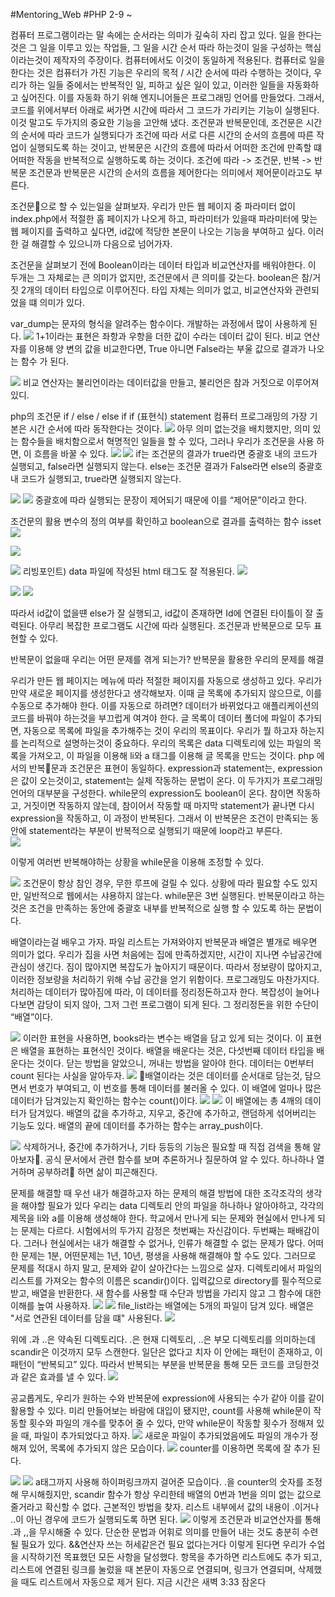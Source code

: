#Mentoring_Web #PHP
2-9 ~

컴퓨터 프로그램이라는 말 속에는 순서라는 의미가 깊숙히 자리 잡고 있다. 일을 한다는 것은 그 일을 이루고 있는 작업들, 그 일을 시간 순서 따라 하는것이 일을 구성하는 핵심이라는것이 제작자의 주장이다. 컴퓨터에서도 이것이 동일하게 적용된다. 컴퓨터로 일을 한다는 것은 컴퓨터가 가진 기능은 우리의 목적 / 시간 순서에 따라 수행하는 것이다,
우리가 하는 일들 중에서는 반복적인 일, 피하고 싶은 일이 있고, 이러한 일들을 자동화하고 싶어진다. 이를 자동화 하기 위해 엔지니어들은 프로그래밍 언어를 만들었다.
그래서, 코드를 위에서부터 아래로 써가면 시간에 따라서 그 코드가 가리키는 기능이 실행된다.
이것 말고도 두가지의 중요한 기능을 고안해 냈다. 조건문과 반복문인데, 조건문은 시간의 순서에 따라 코드가 실행되다가 조건에 따라 서로 다른 시간의 순서의 흐름에 따른 작업이 실행되도록 하는 것이고, 반복문은 시간의 흐름에 따라서 어떠한 조건에 만족할 떄 어떠한 작동을 반복적으로 실행하도록 하는 것이다.
조건에 따라 -> 조건문, 반복 -> 반복문
조건문과 반복문은 시간의 순서의 흐름을 제어한다는 의미에서 제어문이라고도 부른다. 

조건문으로 할 수 있는일을 살펴보자. 우리가 만든 웹 페이지 중 파라미터 없이 index.php에서 적절한 홈 페이지가 나오게 하고, 파라미터가 있을때 파라미터에 맞는 웹 페이지를 출력하고 싶다면, id값에 적당한 본문이 나오는 기능을 부여하고 싶다. 이러한 걸 해결할 수 있으니까 다음으로 넘어가자.

조건문을 살펴보기 전에 Boolean이라는 데이터 타입과 비교연산자를 배워야한다. 이 두개는 그 자체로는 큰 의미가 없지만, 조건문에서 큰 의미를 갖는다. 
boolean은 참/거짓 2개의 데이터 타입으로 이루어진다. 타입 자체는 의미가 없고, 비교연산자와 관련되었을 떄 의미가 있다. 

var_dump는 문자의 형식을 알려주는 함수이다. 개발하는 과정에서 많이 사용하게 된다. 
![](./images/Mentoring_PHP_02/02-1.png)
1+1이라는 표현은 좌항과 우항을 더한 값이 수라는 데이터 값이 된다. 비교 연산자를 이용해 양 변의 값을 비교한다면, True 아니면 False라는 부울 값으로 결과가 나오는 함수
가 된다. 

![](./images/Mentoring_PHP_02/02-2.png)
비교 연산자는 불리언이라는 데이터값을 만들고, 불리언은 참과 거짓으로 이루어져 있디. 

php의 조건문 if / else / else if
if (표현식) statement
컴퓨터 프로그래밍의 가장 기본은 시간 순서에 따라 동작한다는 것이다. 
![](./images/Mentoring_PHP_02/02-3.png)
아무 의미 없는것을 배치했지만, 의미 있는 함수들을 배치함으로서 혁명적인 일들을 할 수 있다, 그러나 우리가 조건문을 사용
하면, 이 흐름을 바꿀 수 있다.
![](./images/Mentoring_PHP_02/02-4.png)
![](./images/Mentoring_PHP_02/02-5.png)
if는 조건문의 결과가 true라면 중괄호 내의 코드가 실행되고, false라면 실행되지 않는다. 
else는 조건문 결과가 False라면 else의 중괄호 내 코드가 실행되고, true라면 실행되지 않는다.

![](./images/Mentoring_PHP_02/02-6.png)
![](./images/Mentoring_PHP_02/02-7.png)
중괄호에 따라 실행되는 문장이 제어되기 때문에 이를 “제어문”이라고 한다. 

조건문의 활용
변수의 정의 여부를 확인하고 boolean으로 결과를 출력하는 함수 isset
![](./images/Mentoring_PHP_02/02-8.png)

![](./images/Mentoring_PHP_02/02-9.png)


![](./images/Mentoring_PHP_02/02-10.png)
리빙포인트) data 파일에 작성된 html 태그도 잘 적용된다.
![](./images/Mentoring_PHP_02/02-11.png)

![](./images/Mentoring_PHP_02/02-12.png)
![](./images/Mentoring_PHP_02/02-13.png)

따라서 id값이 없을떈 else가 잘 실행되고, id값이 존재하면 Id에 연결된 타이틀이 잘 출력된다.
아무리 복잡한 프로그램도 시간에 따라 실행된다. 조건문과 반복문으로 모두 표현할 수 있다. 

반복문이 없을때 우리는 어떤 문제를 겪게 되는가? 반복문을 활용한 우리의 문제를 해결

우리가 만든 웹 페이지는 메뉴에 따라 적절한 페이지를 자동으로 생성하고 있다. 우리가 만약 새로운 페이지를 생성한다고 생각해보자. 이때 글 목록에 추가되지 않으므로, 이를 수동으로 추가해야 한다. 이를 자동으로 하려면?
데이터가 바뀌었다고 애플리케이션의 코드를 바꿔야 하는것을 부끄럽게 여겨야 한다.
글 목록이 데이터 폴더에 파일이 추가되면, 자동으로 목록에 파일을 추가해주는 것이 우리의 목표이다. 
우리가 뭘 하고자 하는지를 논리적으로 설명하는것이 중요하다.
우리의 목록은 data 디렉토리에 있는 파일의 목록을 가져오고, 이 파일을 이용해 li와 a 태그를 이용해 글 목록을 만드는 것이다. 
php 에서의 반복문과 조건문은 표현이 동일하다.  expression과 statement는, expression은 값이 오는것이고, statement는 실제 작동하는 문법이 온다. 이 두가지가 프로그래밍 언어의 대부분을 구성한다. 
while문의 expression도 boolean이 온다. 참이면 작동하고, 거짓이면 작동하지 않는데, 참이어서 작동할 때 마지막 statement가 끝나면 다시 expression을 작동하고, 이 과정이 반복된다. 그래서 이 반복문은 조건이 만족되는 동안에 statement라는 부분이 반복적으로 실행되기 때문에 loop라고 부른다.  
![](./images/Mentoring_PHP_02/02-14.png)

이렇게 여러번 반복해야하는 상황을 while문을 이용해 조정할 수 있다.

![](./images/Mentoring_PHP_02/02-15.png)
조건문이 항상 참인 경우, 무한 루프에 걸릴 수 있다. 상황에 따라 필요할 수도 있지만, 일반적으로 웹에서는 샤용하지 않는다. 
while문은 3번 실행된다. 
반복문이라고 하는 것은 조건을 만족하는 동안에 중괄호 내부를 반복적으로 실행 할 수 있도록 하는 문법이다. 

배열이라는걸 배우고 가자. 파일 리스트는 가져와야지 반복문과 배열은 별개로 배우면 의미가 없다.
우리가 집을 사면 처음에는 집에 만족하겠지만, 시간이 지나면 수납공간에 관심이 생긴다. 짐이 많아지면 복잡도가 높아지기 때문이다. 따라서 정보량이 많아지고, 이러한 정보량을 처리하기 위해 수납 공간을 얻기 위함이다.
프로그래밍도 마찬가지다. 처리하는 데이터가 많아짐에 따라, 이 데이터를 정리정돈하고자 한다. 복잡성이 늘어나다보면 감당이 되지 않아, 그저 그런 프로그램이 되게 된다. 그 정리정돈을 위한 수단이 “배열”이다. 

![](./images/Mentoring_PHP_02/02-16.png)
이러한 표현을 사용하면, books라는 변수는 배열을 담고 있게 되는 것이다.  이 표현은 배열을 표현하는 표현식인 것이다. 
배열을 배운다는 것은, 다섯번째 데이터 타입을 배운다는 것이다. 
닫는 방법을 알았으니, 꺼내는 방법을 알아야 한다. 데이터는 0번부터 count 된다는 사실을 알아두자. 
![](./images/Mentoring_PHP_02/02-17.png)
배열이라는 것은 데이터를 순서대로 담는것, 담으면서 번호가 부여되고, 이 번호를 통해 데이터를 불러올 수 있다. 
이 배열에 얼마나 많은 데이터가 담겨있는지 확인하는 함수는 count()이다.
![](./images/Mentoring_PHP_02/02-18.png)
![](./images/Mentoring_PHP_02/02-19.png)
이 배열에는 총 4깨의 데이터가 담겨있다. 
배열의 값을 추가하고, 지우고, 중간에 추가하고, 랜덤하게 섞어버리는 기능도 있다.
배열의 끝에 데이터를 추가하는 함수는 array_push이다. 

![](./images/Mentoring_PHP_02/02-20.png)
삭제하거나, 중간에 추가하거나, 기타 등등의 기능은 필요할 때 직접 검색을 통해 알아보자. 공식 문서에서 관련 함수를 보며 추론하거나 질문하여 알 수 있다.
하나하나 열거하며 공부하려 하면 삶이 피곤해진다.

문제를 해결할 때 우선 내가 해결하고자 하는 문제의 해결 방법에 대한 조각조각의 생각을 해야할 필요가 있다
우리는 data 디렉토리 안의 파일을 하나하나 알아야하고, 각각의 제목을 li와 a를 이용해 생성해야 한다. 
학교에서 만나게 되는 문제와 현실에서 만나게 되는 문제는 다르다. 시험에서의 두가지 감정은 첫번째는 자신감이다. 두번째는 패배감이다. 그러나 현실에서는 내가 해결할 수 없거나, 인류가 해결할 수 없는 문제가 많다. 어떠한 문제는 1분, 어떤문제는 1년, 10년, 평생을 사용해 해결해야 할 수도 있다. 그러므로 문제를 적대시 하지 말고, 문제와 같이 살아간다는 느낌으로 살자. 
디렉토리에서 파일의 리스트를 가져오는 함수의 이름은 scandir()이다. 입력값으로 directory를 필수적으로 받고, 배열을 반환한다.
새 함수를 사용할 때 수단과 방법을 가리지 않고 그 함수에 대한 이해를 높여 사용하자.
![](./images/Mentoring_PHP_02/02-21.png)
![](./images/Mentoring_PHP_02/02-22.png)
file_list라는 배열에는 5개의 파일이 담겨 있다.
배열은 "서로 연관된 데이터를 담을 떄" 사용된다. 
![](./images/Mentoring_PHP_02/02-23.png)

위에 .과 ..은 약속된 디렉토리다. .은 현재 디렉토리, ..은 부모 디렉토리를 의미하는데 scandir은 이것까지 모두 스캔한다.  일단은 없다고 치자
이 안에는 패턴이 존재하고, 이 패턴이 “반복되고” 있다. 따라서 반복되는 부분을 반복문을 통해 모든 코드를 코딩한것과 같은 효과를 낼 수 있다.
![](./images/Mentoring_PHP_02/02-24.png)

공교롭게도, 우리가 원하는 수와 반복문에 expression에 사용되는 수가 같아 이를 같이 활용할 수 있다. 
미리 만들어보는 바람에 대입이 됐지만, count를 사용해 while문이 작동할 횟수와 파일의 개수를 맞추어 줄 수 있다, 만약 while문이 작동할 횟수가 정해져 있을 때, 파일이 추가되었다고 하자.
![](./images/Mentoring_PHP_02/02-25.png)
새로운 파일이 추가되었음에도 파일의 개수가 정해져 있어,  목록에 추가되지 않은 모습이다.
![](./images/Mentoring_PHP_02/02-26.png)
counter를 이용하면 목록에 잘 추가 된다.

![](./images/Mentoring_PHP_02/02-27.png)
![](./images/Mentoring_PHP_02/02-28.png)
a태그까지 사용해 하이퍼링크까지 걸어준 모습이다.
.을 counter의 숫자를 조정해 무시해줬지만, scandir 함수가 항상 우리한테 배열의 0번과 1번을 의미 없는 값으로 줄거라고 확신할 수 없다. 근본적인 방법을 찾자.
리스트 내부에서 값의 내용이 .이거나 ..이 아닌 경우에 코드가 실행되도록 하면 된다. 
![](./images/Mentoring_PHP_02/02-29.png)
이렇게 조건문과 비교연산자를 통해 .과 ,,을 무시해줄 수 있다.
단순한 문법과 어휘로 의미를 만들어 내는 것도 충분히 수련될 필요가 있다. &&연산자 쓰는 허세같은건 필요 없다는거다
이렇게 된다면 우리가 수업을 시작하기전 목표했던 모든 사항을 달성했다. 항목을 추가하면 리스트에도 추가 되고, 리스트에 연결된 링크를 눌렀을 때 본문이 자동으로 연결되며,  링크가 연결되며, 삭제했을 때도 리스트에서 자동으로 제거 된다. 
지금 시간은 새벽 3:33 잠온다